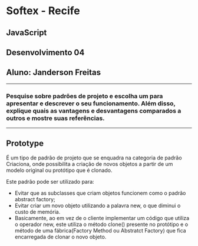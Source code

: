# Softex - Recife
## JavaScript
## Desenvolvimento 04
## Aluno: Janderson Freitas
___

### Pesquise sobre padrões de projeto e escolha um para apresentar e descrever o seu funcionamento. Além disso, explique quais as vantagens e desvantagens comparados a outros e mostre suas referências.
___

## Prototype

É um tipo de padrão de projeto que se enquadra na categoria de padrão Criaciona, onde possibilita a criação de novos objetos a partir de um modelo original ou protótipo que é clonado.

Este padrão pode ser utilizado para:

- Evitar que as subclasses que criam objetos funcionem como o padrão abstract factory;
- Evitar criar um novo objeto utilizando a palavra new, o que diminui o custo de memória.
- Basicamente, ao em vez de o cliente implementar um código que utiliza o operador new, este utiliza o método clone() presente no protótipo e o método de uma fábrica(Factory Method ou Abstratct Factory) que fica encarregada de clonar o novo objeto.